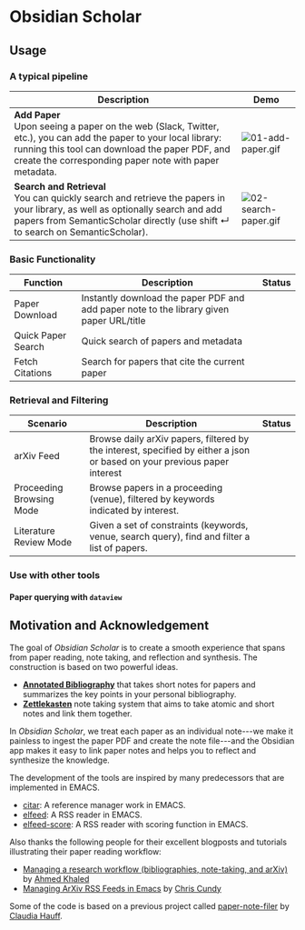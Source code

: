 # Obsidian Scholar

## Usage  

### A typical pipeline 

| Description                                                                                                                                                                                                                     | Demo                                               |
| ------------------------------------------------------------------------------------------------------------------------------------------------------------------------------------------------------------------------------- | -------------------------------------------------- |
| **Add Paper** <br/> Upon seeing a paper on the web (Slack, Twitter, etc.), you can add the paper to your local library: running this tool can download the paper PDF, and create the corresponding paper note with paper metadata. | ![01-add-paper.gif](.github/demo/01-add-paper.gif) |
| **Search and Retrieval** <br/> You can quickly search and retrieve the papers in your library, as well as optionally search and add papers from SemanticScholar directly (use shift ↵ to search on SemanticScholar). | ![02-search-paper.gif](.github/demo/02-search-paper.gif) |

<!-- | **Reading and Note-taking** <br/> Read the paper in place, as well as taking notes.                                                                                                                                             |
| **Synthesize and Research** <br/> Easy reference to the papers in your library, ...                                                                                                                                             | -->

### Basic Functionality 

| Function           | Description                                                                              | Status |
| ------------------ | ---------------------------------------------------------------------------------------- | ------ |
| Paper Download     | Instantly download the paper PDF and add paper note to the library given paper URL/title |
| Quick Paper Search | Quick search of papers and metadata                                                      |
| Fetch Citations    | Search for papers that cite the current paper                                            |

### Retrieval and Filtering 

| Scenario                 | Description                                                                                                              | Status |
| ------------------------ | ------------------------------------------------------------------------------------------------------------------------ | ------ |
| arXiv Feed               | Browse daily arXiv papers, filtered by the interest, specified by either a json or based on your previous paper interest |
| Proceeding Browsing Mode | Browse papers in a proceeding (venue), filtered by keywords indicated by interest.                                       |
| Literature Review Mode   | Given a set of constraints (keywords, venue, search query), find and filter a list of papers.                            |

<!-- ### LLM based Summarization and Retrieval  -->

<!-- - Instantly download the paper PDF and add paper note to the library given paper URL/title. 
    - The paper URL can be either the arXiv/ACL/SemanticScholar link.
    - [Optional] Or alternatively you can feed in the paper title
    - Configurable paper note template.

- Paper feed
    - Browse daily arXiv papers

- Quick search for papers in the library
- [Optional] Quick search for papers on semantic scholar 
- [Optional] Annotation and highlights 
-  -->

### Use with other tools

#### Paper querying with `dataview` 

## Motivation and Acknowledgement 

The goal of *Obsidian Scholar* is to create a smooth experience that spans from paper reading, note taking, and reflection and synthesis. 
The construction is based on two powerful ideas. 
- **[Annotated Bibliography](https://owl.purdue.edu/owl/general_writing/common_writing_assignments/annotated_bibliographies/annotated_bibliography_samples.html)** that takes short notes for papers and summarizes the key points in your personal bibliography.
- **[Zettlekasten](https://zettelkasten.de/)** note taking system that aims to take atomic and short notes and link them together. 

In *Obsidian Scholar*, we treat each paper as an individual note---we make it painless to ingest the paper PDF and create the note file---and the Obsidian app makes it easy to link paper notes and helps you to reflect and synthesize the knowledge. 

The development of the tools are inspired by many predecessors that are implemented in EMACS. 
- [citar](https://github.com/emacs-citar/citar): A reference manager work in EMACS. 
- [elfeed](https://github.com/skeeto/elfeed): A RSS reader in EMACS.
- [elfeed-score](https://github.com/sp1ff/elfeed-score): A RSS reader with scoring function in EMACS.

Also thanks the following people for their excellent blogposts and tutorials illustrating their paper reading workflow:
- [Managing a research workflow (bibliographies, note-taking, and arXiv)](https://emacsconf.org/2021/talks/research/) by [Ahmed Khaled](https://www.akhaled.org)
- [Managing ArXiv RSS Feeds in Emacs](https://cundy.me/post/elfeed/) by [Chris Cundy](https://cundy.me)

Some of the code is based on a previous project called [paper-note-filer](https://github.com/chauff/paper-note-filler) by [Claudia Hauff](https://chauff.github.io). 